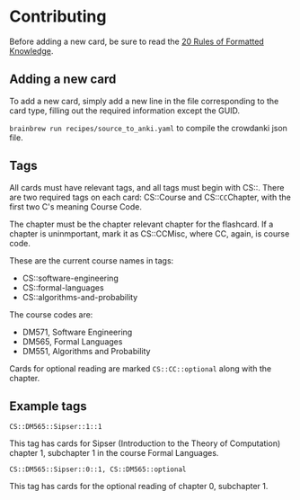 # Contributing

Before adding a new card, be sure to read the [20 Rules of Formatted Knowledge](http://super-memory.com/articles/20rules.htm).

## Adding a new card
To add a new card, simply add a new line in the file corresponding to the card type, filling out the required information except the GUID.

`brainbrew run recipes/source_to_anki.yaml` to compile the crowdanki json file.

## Tags

All cards must have relevant tags, and all tags must begin with CS::. There are two required tags on each card: CS::Course and CS::`CC`Chapter, with the first two C's meaning Course Code.

The chapter must be the chapter relevant chapter for the flashcard. If a chapter is uninmportant, mark it as CS::CCMisc, where CC, again, is course code. 

These are the current course names in tags:

* CS::software-engineering
* CS::formal-languages
* CS::algorithms-and-probability

The course codes are:

* DM571, Software Engineering
* DM565, Formal Languages 
* DM551, Algorithms and Probability

Cards for optional reading are marked `CS::CC::optional` along with the chapter.

## Example tags
`CS::DM565::Sipser::1::1`

This tag has cards for Sipser (Introduction to the Theory of Computation) chapter 1, subchapter 1 in the course Formal Languages.

`CS::DM565::Sipser::0::1, CS::DM565::optional`

This tag has cards for the optional reading of chapter 0, subchapter 1.
